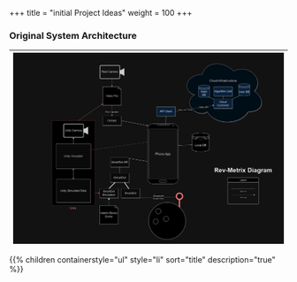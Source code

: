 +++
title = "initial Project Ideas"
weight = 100
+++

### Original System Architecture
| ![RevMetrix Diagram](ProjectArchitecture.png?width=50vw&lightbox=false) | 
|:--:| 

{{% children containerstyle="ul" style="li" sort="title" description="true" %}}
